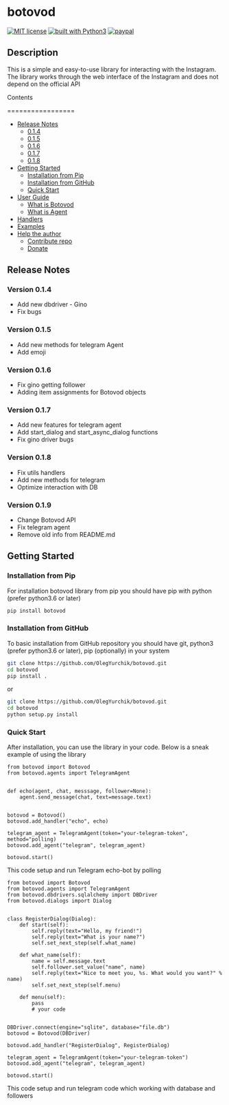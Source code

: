 # botovod

[![MIT license](https://img.shields.io/badge/license-MIT-blue.svg)](
https://github.com/OlegYurchik/botovod/blob/master/LICENSE)
[![built with Python3](https://img.shields.io/badge/built%20with-Python3-red.svg)](
https://www.python.org/)
[![paypal](https://img.shields.io/badge/-PayPal-blue.svg)](
https://www.paypal.com/cgi-bin/webscr?cmd=_s-xclick&hosted_button_id=QEZ85BDKJCM4E)

## Description

This is a simple and easy-to-use library for interacting with the Instagram. The library works
through the web interface of the Instagram and does not depend on the official API

Contents

=================

* [Release Notes](#release-notes)
  * [0.1.4](#version-0-1-4)
  * [0.1.5](#version-0-1-5)
  * [0.1.6](#version-0-1-6)
  * [0.1.7](#version-0-1-7)
  * [0.1.8](#version-0-1-8)
* [Getting Started](#getting-started)
  * [Installation from Pip](#installation-from-pip)
  * [Installation from GitHub](#installation-from-github)
  * [Quick Start](#quick-start)
* [User Guide](#user-guide)
  * [What is Botovod](#what-is-botovod)
  * [What is Agent](#what-is-agent)
* [Handlers](#handlers)
* [Examples](#examples)
* [Help the author](#help-the-author)
  * [Contribute repo](#contribute-repo)
  * [Donate](#donate)

## Release Notes

### Version 0.1.4

* Add new dbdriver - Gino
* Fix bugs

### Version 0.1.5

* Add new methods for telegram Agent
* Add emoji

### Version 0.1.6

* Fix gino getting follower
* Adding item assignments for Botovod objects

### Version 0.1.7

* Add new features for telegram agent
* Add start_dialog and start_async_dialog functions
* Fix gino driver bugs

### Version 0.1.8

* Fix utils handlers
* Add new methods for telegram
* Optimize interaction with DB

### Version 0.1.9

* Change Botovod API
* Fix telegram agent
* Remove old info from README.md

## Getting Started

### Installation from Pip

For installation botovod library from pip you should have pip with python (prefer python3.6 or
later)

```bash
pip install botovod
```

### Installation from GitHub

To basic installation from GitHub repository you should have git, python3 (prefer python3.6 or
later), pip (optionally) in your system

```bash
git clone https://github.com/OlegYurchik/botovod.git
cd botovod
pip install .
```

or

```bash
git clone https://github.com/OlegYurchik/botovod.git
cd botovod
python setup.py install
```

### Quick Start

After installation, you can use the library in your code. Below is a sneak example of using the
library

```python3
from botovod import Botovod
from botovod.agents import TelegramAgent


def echo(agent, chat, messsage, follower=None):
    agent.send_message(chat, text=message.text)


botovod = Botovod()
botovod.add_handler("echo", echo)

telegram_agent = TelegramAgent(token="your-telegram-token", method="polling)
botovod.add_agent("telegram", telegram_agent)

botovod.start()
```

This code setup and run Telegram echo-bot by polling

```python3
from botovod import Botovod
from botovod.agents import TelegramAgent
from botovod.dbdrivers.sqlalchemy import DBDriver
from botovod.dialogs import Dialog


class RegisterDialog(Dialog):
    def start(self):
        self.reply(text="Hello, my friend!")
        self.reply(text="What is your name?")
        self.set_next_step(self.what_name)

    def what_name(self):
        name = self.message.text
        self.follower.set_value("name", name)
        self.reply(text="Nice to meet you, %s. What would you want?" % name)
        self.set_next_step(self.menu)

    def menu(self):
        pass
        # your code


DBDriver.connect(engine="sqlite", database="file.db")
botovod = Botovod(DBDriver)

botovod.add_handler("RegisterDialog", RegisterDialog)

telegram_agent = TelegramAgent(token="your-telegram-token")
botovod.add_agent("telegram", telegram_agent)

botovod.start()
```

This code setup and run telegram code which working with database and followers
